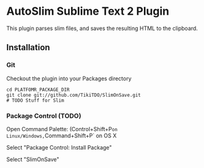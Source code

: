 AutoSlim Sublime Text 2 Plugin
================================

This plugin parses slim files, and saves the resulting HTML to the clipboard.

Installation
------------
### Git

Checkout the plugin into your Packages directory

    cd PLATFOMR_PACKAGE_DIR
    git clone git://github.com/TikiTDO/SlimOnSave.git
    # TODO Stuff for Slim

### Package Control (TODO)

Open Command Palette: (Control+Shift+P` on Linux/Windows, `Command+Shift+P` on OS X

Select "Package Control: Install Package"

Select "SlimOnSave"

